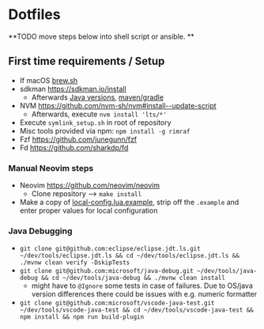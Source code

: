 # Dotfiles

**TODO move steps below into shell script or ansible. **

## First time requirements / Setup

* If macOS [brew.sh](https://brew.sh/)
* sdkman <https://sdkman.io/install>
  * Afterwards [Java versions](https://sdkman.io/jdks#oracle), [maven/gradle](https://sdkman.io/sdks#gradle)
* NVM <https://github.com/nvm-sh/nvm#install--update-script>
  * Afterwards, execute `nvm install 'lts/*'`
* Execute `symlink_setup.sh` in root of repository
* Misc tools provided via npm: `npm install -g rimraf`
* Fzf <https://github.com/junegunn/fzf>
* Fd <https://github.com/sharkdp/fd>

### Manual Neovim steps

* Neovim <https://github.com/neovim/neovim>
    *  Clone repository --> `make install`
* Make a copy of [local-config.lua.example](.config/nvim/lua/local-config.lua.example), strip off the `.example` and enter proper values for local configuration

### Java Debugging
* `git clone git@github.com:eclipse/eclipse.jdt.ls.git ~/dev/tools/eclipse.jdt.ls && cd ~/dev/tools/eclipse.jdt.ls && ./mvnw clean verify -DskipTests`
* `git clone git@github.com:microsoft/java-debug.git ~/dev/tools/java-debug && cd ~/dev/tools/java-debug && ./mvnw clean install`
  * might have to `@Ignore` some tests in case of failures. Due to OS/java version differences there could be issues with e.g. numeric formatter
* `git clone git@github.com:microsoft/vscode-java-test.git ~/dev/tools/vscode-java-test && cd ~/dev/tools/vscode-java-test && npm install && npm run build-plugin`
